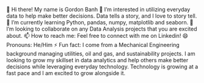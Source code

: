 👋 Hi there! My name is Gordon Banh
👀 I’m interested in utilizing everyday data to help make better decisions. Data tells a story, and I love to story tell.
🌱 I’m currently learning Python, pandas, numpy, matplotlib and seaborn.
💞️ I’m looking to collaborate on any Data Analysis projects that you are excited about.
📫 How to reach me: Feel free to connect with me on Linkedin! 
😄 Pronouns: He/Him
⚡ Fun fact: I come from a Mechanical Engineering background managing utilities, oil and gas, and sustainability projects. I am looking to grow my skillset in data analytics and help others make better decisions while leveraging everyday technology. Technology is growing at a fast pace and I am excited to grow alongside it.

<!---
gordbanh/gordbanh is a ✨ special ✨ repository because its `README.md` (this file) appears on your GitHub profile.
You can click the Preview link to take a look at your changes.
--->
